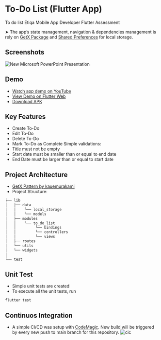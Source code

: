 
# To-Do List (Flutter App)

To do list Etiqa Mobile App Developer Flutter Assessment

➤ The app’s state management, navigation & dependencies management is rely on [GetX Package](https://pub.dev/packages/get) and [Shared Preferences](https://pub.dev/packages/shared_preferences) for local storage.


## Screenshots

![New Microsoft PowerPoint Presentation](https://user-images.githubusercontent.com/76787324/204736264-1e0c84d9-5fa0-46da-81ec-3c273b2cf78f.jpg)


## Demo

- [Watch app demo on YouTube](https://youtu.be/kiAgfeQr6EQ)
- [View Demo on Flutter Web](https://etiqa-todo-list.web.app/#/list)
- [Download APK](https://api.codemagic.io/artifacts/e1c01c6b-c234-4e2b-b082-213f8c237a70/3149b754-ad6b-4b63-a857-e4f38683660b/app-release.apk)


## Key Features

 - Create To-Do
 - Edit To-Do
 - Delete To-Do
 - Mark To-Do as Complete 
 Simple validations:
- Title must not be empty
- Start date must be smaller than or equal to end date
- End Date must be larger than or equal to start date
 


## Project Architecture
- [GetX Pattern by kauemurakami](https://github.com/kauemurakami/getx_pattern)
- Project Structure:
```bash
├── lib
│   ├── data
│   │    └── local_storage
│   │    └── models
│   ├── modules
│   │    └── to_do_list
│   │         └── bindings
│   │         └── controllers
│   │         └── views
│   ├── routes
│   └── utils
│   └── widgets 
│     
└── test
```
## Unit Test

- Simple unit tests are created
- To execute all the unit tests, run
```bash
flutter test   
```
## Continuos Integration
- A simple CI/CD was setup with [CodeMagic](https://codemagic.io). New build will be triggered by every new push to main branch for this repository. 
![cic](https://user-images.githubusercontent.com/76787324/204739065-321debef-73af-4d76-81de-2e331ad02c93.png)

